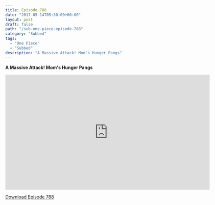 ```yaml
---
title: Episode 788
date: "2017-05-14T05:30:00+00:00"
layout: post
draft: false
path: "/sub-one-piece-episode-788"
category: "Subbed"
tags:
  - "One Piece"
  - "Subbed"
description: "A Massive Attack! Mom's Hunger Pangs"
---
```


**A Massive Attack! Mom's Hunger Pangs**

<iframe width="640" height="360" src="https://www.rapidvideo.com/e/G6FRPGXQLS" frameborder="0" marginwidth=0 marginheight=0 scrolling=no allowfullscreen></iframe>

<a href="http://ouo.io/qs/eCodkFEQ?s=https://rapidvid.to/d/https://www.rapidvideo.com/e/G6FRPGXQLS">Download Episode 788</a>
